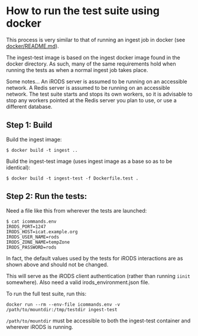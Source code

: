 # How to run the test suite using docker

This process is very similar to that of running an ingest job in docker (see [docker/README.md](docker/README.md)).

The ingest-test image is based on the ingest docker image found in the docker directory. As such, many of the same requirements hold when running the tests as when a normal ingest job takes place.

Some notes...
An iRODS server is assumed to be running on an accessible network.
A Redis server is assumed to be running on an accessible network.
The test suite starts and stops its own workers, so it is advisable to stop any workers pointed at the Redis server you plan to use, or use a different database.

## Step 1: Build
Build the ingest image:
```
$ docker build -t ingest ..
```

Build the ingest-test image (uses ingest image as a base so as to be identical):
```
$ docker build -t ingest-test -f Dockerfile.test .
```

## Step 2: Run the tests:
Need a file like this from wherever the tests are launched:
```
$ cat icommands.env
IRODS_PORT=1247
IRODS_HOST=icat.example.org
IRODS_USER_NAME=rods
IRODS_ZONE_NAME=tempZone
IRODS_PASSWORD=rods
```
In fact, the default values used by the tests for iRODS interactions are as shown above and should not be changed.

This will serve as the iRODS client authentication (rather than running `iinit` somewhere).
Also need a valid irods_environment.json file.

To run the full test suite, run this:
```
docker run --rm --env-file icommands.env -v /path/to/mountdir:/tmp/testdir ingest-test
```
`/path/to/mountdir` must be accessible to both the ingest-test container and wherever iRODS is running.
